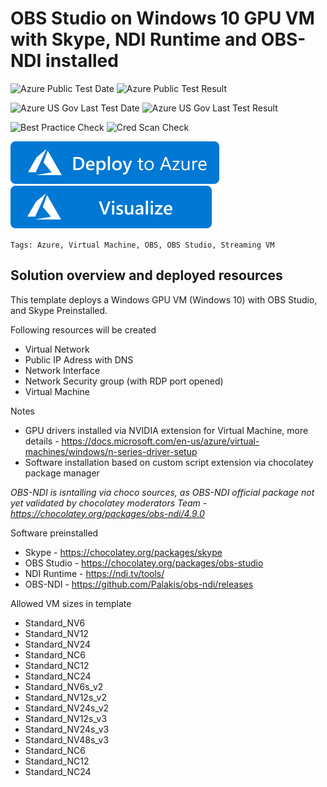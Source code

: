# OBS Studio on Windows 10 GPU VM with Skype, NDI Runtime and OBS-NDI installed

![Azure Public Test Date](https://azurequickstartsservice.blob.core.windows.net/badges/obs-studio-stream-vm-chocolatey/PublicLastTestDate.svg)
![Azure Public Test Result](https://azurequickstartsservice.blob.core.windows.net/badges/obs-studio-stream-vm-chocolatey/PublicDeployment.svg)

![Azure US Gov Last Test Date](https://azurequickstartsservice.blob.core.windows.net/badges/obs-studio-stream-vm-chocolatey/FairfaxLastTestDate.svg)
![Azure US Gov Last Test Result](https://azurequickstartsservice.blob.core.windows.net/badges/obs-studio-stream-vm-chocolatey/FairfaxDeployment.svg)

![Best Practice Check](https://azurequickstartsservice.blob.core.windows.net/badges/obs-studio-stream-vm-chocolatey/BestPracticeResult.svg)
![Cred Scan Check](https://azurequickstartsservice.blob.core.windows.net/badges/obs-studio-stream-vm-chocolatey/CredScanResult.svg)


[![Deploy To Azure](https://raw.githubusercontent.com/Azure/azure-quickstart-templates/master/1-CONTRIBUTION-GUIDE/images/deploytoazure.svg?sanitize=true)](https://portal.azure.com/#create/Microsoft.Template/uri/https%3A%2F%2Fraw.githubusercontent.com%2FAzure%2Fazure-quickstart-templates%2Fmaster%2Fobs-studio-stream-vm-chocolatey%2Fazuredeploy.json)  [![Visualize](https://raw.githubusercontent.com/Azure/azure-quickstart-templates/master/1-CONTRIBUTION-GUIDE/images/visualizebutton.svg?sanitize=true)](http://armviz.io/#/?load=https%3A%2F%2Fraw.githubusercontent.com%2FAzure%2Fazure-quickstart-templates%2Fmaster%2Fobs-studio-stream-vm-chocolatey%2Fazuredeploy.json)

`Tags: Azure, Virtual Machine, OBS, OBS Studio, Streaming VM`

## Solution overview and deployed resources
This template deploys a Windows GPU VM (Windows 10) with OBS Studio, and Skype Preinstalled. 

Following resources will be created
- Virtual Network
- Public IP Adress with DNS
- Network Interface
- Network Security group (with RDP port opened)
- Virtual Machine

Notes
- GPU drivers installed via NVIDIA extension for Virtual Machine, more details - https://docs.microsoft.com/en-us/azure/virtual-machines/windows/n-series-driver-setup
- Software installation based on custom script extension via chocolatey package manager

*OBS-NDI is isntalling via choco sources, as OBS-NDI official package not yet validated by chocolatey moderators Team - https://chocolatey.org/packages/obs-ndi/4.9.0*


Software preinstalled
- Skype - https://chocolatey.org/packages/skype
- OBS Studio - https://chocolatey.org/packages/obs-studio
- NDI Runtime - https://ndi.tv/tools/
- OBS-NDI - https://github.com/Palakis/obs-ndi/releases

Allowed VM sizes in template
- Standard_NV6
- Standard_NV12            
- Standard_NV24
- Standard_NC6
- Standard_NC12
- Standard_NC24
- Standard_NV6s_v2
- Standard_NV12s_v2
- Standard_NV24s_v2
- Standard_NV12s_v3
- Standard_NV24s_v3
- Standard_NV48s_v3
- Standard_NC6
- Standard_NC12
- Standard_NC24